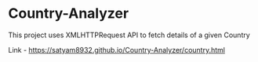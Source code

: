 # Country-Analyzer
This project uses XMLHTTPRequest API to fetch details of a given Country 

Link - https://satyam8932.github.io/Country-Analyzer/country.html
